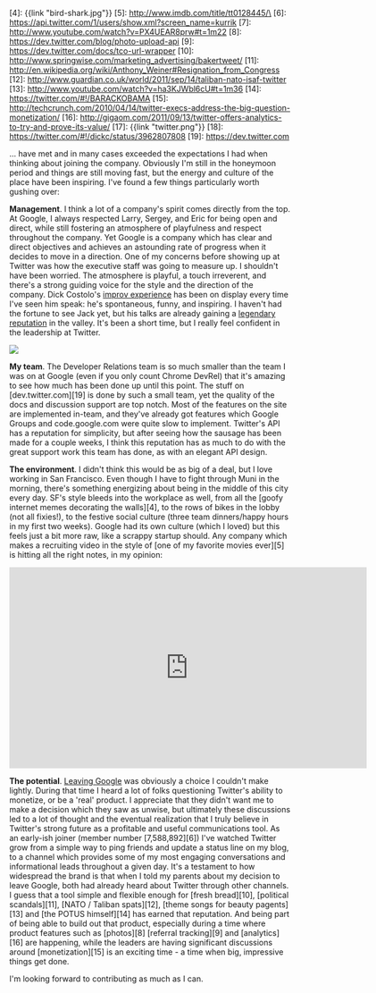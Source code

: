 [1]: http://blog.roomanna.com/08-29-2011/my-last-day-at-google
[2]: http://leisureblogs.chicagotribune.com/the_theater_loop/2010/10/an-annoyance-actor-does-just-ok.html
[3]: http://techcrunch.com/2011/03/24/jack-dorsey-golden-gate-bridge/
[4]: {{link "bird-shark.jpg"}}
[5]: http://www.imdb.com/title/tt0128445/\
[6]: https://api.twitter.com/1/users/show.xml?screen_name=kurrik
[7]: http://www.youtube.com/watch?v=PX4UEAR8prw#t=1m22
[8]: https://dev.twitter.com/blog/photo-upload-api
[9]: https://dev.twitter.com/docs/tco-url-wrapper
[10]: http://www.springwise.com/marketing_advertising/bakertweet/
[11]: http://en.wikipedia.org/wiki/Anthony_Weiner#Resignation_from_Congress
[12]: http://www.guardian.co.uk/world/2011/sep/14/taliban-nato-isaf-twitter
[13]: http://www.youtube.com/watch?v=ha3KJWbl6cU#t=1m36
[14]: https://twitter.com/#!/BARACKOBAMA
[15]: http://techcrunch.com/2010/04/14/twitter-execs-address-the-big-question-monetization/
[16]: http://gigaom.com/2011/09/13/twitter-offers-analytics-to-try-and-prove-its-value/
[17]: {{link "twitter.png"}}
[18]: https://twitter.com/#!/dickc/status/3962807808
[19]: https://dev.twitter.com

... have met and in many cases exceeded the expectations I had when thinking
about joining the company.  Obviously I'm still in the honeymoon period and
things are still moving fast, but the energy and culture of the place have
been inspiring.  I've found a few things particularly worth gushing over:

<!--BREAK-->

**Management**. I think a lot of a company's spirit comes directly from the top.
At Google, I always respected Larry, Sergey, and Eric for being open and direct,
while still fostering an atmosphere of playfulness and respect throughout the
company.  Yet Google is a company which has clear and direct objectives and
achieves an astounding rate of progress when it decides to move in a direction.
One of my concerns before showing up at Twitter was how the executive staff
was going to measure up. I shouldn't have been worried.  The atmosphere is
playful, a touch irreverent, and there's a strong guiding voice for the
style and the direction of the company.  Dick Costolo's [improv experience][2]
has been on display every time I've seen him speak: he's spontaneous,
funny, and inspiring. I haven't had the fortune to see Jack yet, but his
talks are already gaining a [legendary reputation][3] in the valley.  It's
been a short time, but I really feel confident in the leadership at Twitter.

<p class="centered">
<a href="https://twitter.com/#!/dickc/status/3962807808">
  <img src="{{link "twitter.png"}}" />
</a>
</p>

**My team**.  The Developer Relations team is so much smaller than the team I
was on at Google (even if you only count Chrome DevRel) that it's
amazing to see how much has been done up until this point.  The stuff on
[dev.twitter.com][19] is done by such a small team, yet the quality of the
docs and discussion support are top notch.  Most of the features on the site
are implemented in-team, and they've already got features which Google Groups
and code.google.com were quite slow to implement.  Twitter's API has a
reputation for simplicity, but after seeing how the sausage has been made
for a couple weeks, I think this reputation has as much to do with the great
support work this team has done, as with an elegant API design.

**The environment**.  I didn't think this would be as big of a deal, but I love
working in San Francisco.  Even though I have to fight through Muni in
the morning, there's something energizing about being in the middle of
this city every day.  SF's style bleeds into the workplace as well, from all
the [goofy internet memes decorating the walls][4], to the rows of bikes
in the lobby (not all fixies!), to the festive social culture (three
team dinners/happy hours in my first two weeks).  Google had its own culture
(which I loved) but this feels just a bit more raw, like a scrappy startup
should.  Any company which makes a recruiting video in the style
of [one of my favorite movies ever][5] is hitting all the right notes,
in my opinion:

<p class="centered">
<iframe
  width="640"
  height="360"
  src="http://www.youtube.com/embed/wU6epAkC9wg?hd=1"
  frameborder="0"
  allowfullscreen="true">
</iframe>
</p>

**The potential**.  [Leaving Google][1] was obviously a choice I couldn't make
lightly. During that time I heard a lot of folks questioning Twitter's ability
to monetize, or be a 'real'
product.  I appreciate that they didn't want me to make a decision which they
saw as unwise, but ultimately these discussions led to a lot of thought and the
eventual realization that I truly believe in Twitter's strong future as a
profitable and useful communications tool.  As an early-ish joiner
(member number [7,588,892][6]) I've watched Twitter grow from a simple way
to ping friends and update a status line on my blog, to a channel which
provides some of my most engaging conversations and informational
leads throughout a given day.  It's a testament to how widespread the brand
is that when I told my parents about my decision to leave Google, both had
already heard about Twitter through other channels. I guess that a tool simple
and flexible enough for [fresh bread][10], [political scandals][11],
[NATO / Taliban spats][12], [theme songs for beauty pagents][13] and
[the POTUS himself][14] has earned that reputation.
And being part of being able to build out that product, especially during a
time where product features such as [photos][8] [referral tracking][9]
and [analytics][16] are happening, while the leaders are having significant
discussions around [monetization][15] is an exciting time - a
time when big, impressive things get done.

I'm looking forward to contributing as much as I can.

